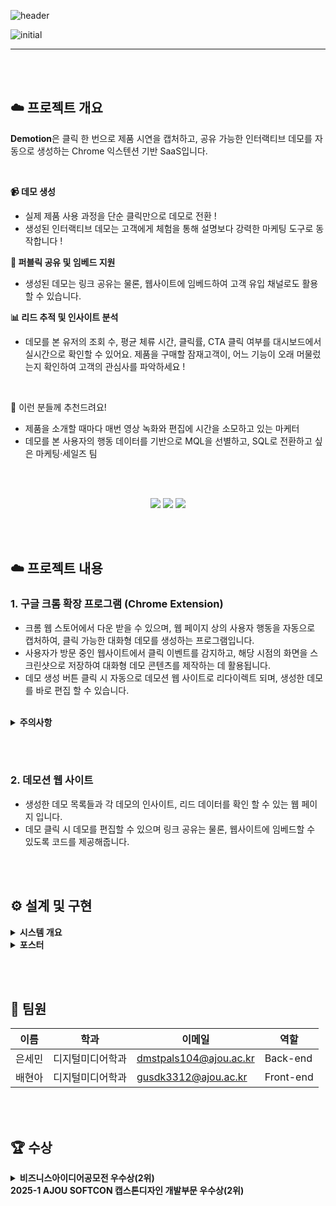 ![header](https://capsule-render.vercel.app/api?type=waving&color=369AFF&height=200&section=header&text=Demotion&fontSize=50&fontColor=FFFFFF)

![initial](https://github.com/user-attachments/assets/c266f64a-1278-452e-af40-8473a642870f)

---

<br></br>

## ☁️ 프로젝트 개요
**Demotion**은 클릭 한 번으로 제품 시연을 캡처하고, 공유 가능한 인터랙티브 데모를 자동으로 생성하는 Chrome 익스텐션 기반 SaaS입니다.

</br>

**📹 데모 생성**
- 실제 제품 사용 과정을 단순 클릭만으로 데모로 전환 !
- 생성된 인터랙티브 데모는 고객에게 체험을 통해 설명보다 강력한 마케팅 도구로 동작합니다 !

**🔗 퍼블릭 공유 및 임베드 지원**
- 생성된 데모는 링크 공유는 물론, 웹사이트에 임베드하여 고객 유입 채널로도 활용할 수 있습니다.

**📊 리드 추적 및 인사이트 분석**
- 데모를 본 유저의 조회 수, 평균 체류 시간, 클릭률, CTA 클릭 여부를 대시보드에서 실시간으로 확인할 수 있어요. 제품을 구매할 잠재고객이, 어느 기능이 오래 머물렀는지 확인하여 고객의 관심사를 파악하세요 !

</br>

👤 이런 분들께 추천드려요!

- 제품을 소개할 때마다 매번 영상 녹화와 편집에 시간을 소모하고 있는 마케터
- 데모를 본 사용자의 행동 데이터를 기반으로 MQL을 선별하고, SQL로 전환하고 싶은 마케팅·세일즈 팀

<br></br>

<div align="center">
  <a href="https://tedious-balance-511982.framer.app/" target="_blank"><img src="https://img.shields.io/badge/랜딩페이지-72c10a?style=flat-square&logo=startpage&logoColor=FFFFFF"/></a>
  <a href="https://chromewebstore.google.com/detail/demotion/ijehlfjghemebnlpinlgnedhljlamohp?hl=ko&utm_source=ext_sidebar" target="_blank"><img src="https://img.shields.io/badge/확장프로그램-e8970c?style=flat-square&logo=chromewebstore&logoColor=FFFFFF"/></a>
  <a href="https://demotion-fe.vercel.app/demotions" target="_blank"><img src="https://img.shields.io/badge/서비스페이지-0A66C2?style=flat-square&logo=youtube&logoColor=FFFFFF"/></a>
</div>

<br></br>

## ☁️ 프로젝트 내용
### 1. 구글 크롬 확장 프로그램 (Chrome Extension)
- 크롬 웹 스토어에서 다운 받을 수 있으며, 웹 페이지 상의 사용자 행동을 자동으로 캡처하여, 클릭 가능한 대화형 데모를 생성하는 프로그램입니다.
- 사용자가 방문 중인 웹사이트에서 클릭 이벤트를 감지하고, 해당 시점의 화면을 스크린샷으로 저장하여 대화형 데모 콘텐츠를 제작하는 데 활용됩니다.
- 데모 생성 버튼 클릭 시 자동으로 데모션 웹 사이트로 리다이렉트 되며, 생성한 데모를 바로 편집 할 수 있습니다.

</br>

<details>
  <summary><b>주의사항</b></summary>
  <ul>
      <li>크롬 시작화면, 설정화면 등 크롬 관련 보안이 적용된 페이지에서는 캡처를 할 수 없습니다.</li>
      <li>활성화 되어있는 페이지에서 캡처를 시작하고 새로운 페이지로 이동 시 그 페이지에서의 캡처가 중단됩니다. (추후 수정 예정)</li>
  </ul>
</details>

<br></br>

### 2. 데모션 웹 사이트
- 생성한 데모 목록들과 각 데모의 인사이트, 리드 데이터를 확인 할 수 있는 웹 페이지 입니다.
- 데모 클릭 시 데모를 편집할 수 있으며 링크 공유는 물론, 웹사이트에 임베드할 수 있도록 코드를 제공해줍니다.


<br></br>

## ⚙️ 설계 및 구현
<details>
  <summary><b>시스템 개요</b></summary>
  <img src="https://github.com/user-attachments/assets/7ebb5a29-a3d5-4a25-9e50-984f3f68e7e4" width=70%>
</details>

<details>
  <summary><b>포스터</b></summary>
  <img src="https://github.com/user-attachments/assets/ecad940c-7473-4772-8580-de5580f60467" width=70%>
</details>

<br></br>

## 👤 팀원
|이름|학과|이메일|역할|
|------|---|---|---|
|은세민|디지털미디어학과|dmstpals104@ajou.ac.kr|Back-end|
|배현아|디지털미디어학과|gusdk3312@ajou.ac.kr|Front-end|


<br></br>

## 🏆 수상
<details>
  <summary><b>비즈니스아이디어공모전 우수상(2위)</b></summary>
  <div markdown="1">
    <img src="https://github.com/user-attachments/assets/cf3c1dd0-f616-4f4d-8e5e-ad19a1ee8349" width=70%>
  </div>
</details>
<detail>
  <summary><b>2025-1 AJOU SOFTCON 캡스톤디자인 개발부문 우수상(2위)</b></summary>
</detail>


